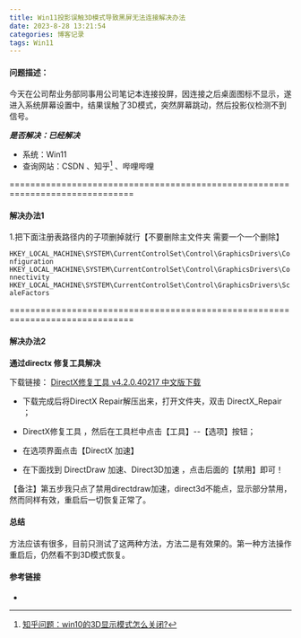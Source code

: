 ```yaml
---
title: Win11投影误触3D模式导致黑屏无法连接解决办法
date: 2023-8-28 13:21:54
categories: 博客记录
tags: Win11
---
```


#### 问题描述：
今天在公司帮业务部同事用公司笔记本连接投屏，因连接之后桌面图标不显示，遂进入系统屏幕设置中，结果误触了3D模式，突然屏幕跳动，然后投影仪检测不到信号。<!--more-->

***是否解决：已经解决***

* 系统：Win11
* 查询网站：CSDN 、知乎[^1] 、哔哩哔哩

==============================================================================

#### 解决办法1
 1.把下面注册表路径内的子项删掉就行【不要删除主文件夹 需要一个一个删除】

`HKEY_LOCAL_MACHINE\SYSTEM\CurrentControlSet\Control\GraphicsDrivers\Configuration
HKEY_LOCAL_MACHINE\SYSTEM\CurrentControlSet\Control\GraphicsDrivers\Connectivity
HKEY_LOCAL_MACHINE\SYSTEM\CurrentControlSet\Control\GraphicsDrivers\ScaleFactors`

==============================================================================

#### 解决办法2

**通过directx 修复工具解决**

下载链接：
[DirectX修复工具  v4.2.0.40217 中文版下载](https://www.onlinedown.net/soft/120082.htm?t=1536963605416)


* 下载完成后将DirectX Repair解压出来，打开文件夹，双击 DirectX_Repair ；

* DirectX修复工具 ，然后在工具栏中点击【工具】--【选项】按钮；

* 在选项界面点击【DirectX 加速】

* 在下面找到 DirectDraw 加速、Direct3D加速 ，点击后面的【禁用】即可！

【备注】第五步我只点了禁用directdraw加速，direct3d不能点，显示部分禁用，然而同样有效，重启后一切恢复正常了。

#### 总结

方法应该有很多，目前只测试了这两种方法，方法二是有效果的。第一种方法操作重启后，仍然看不到3D模式恢复。

#### 参考链接
* [^1]:[知乎问题：win10的3D显示模式怎么关闭?](https://www.zhihu.com/question/454082578)

